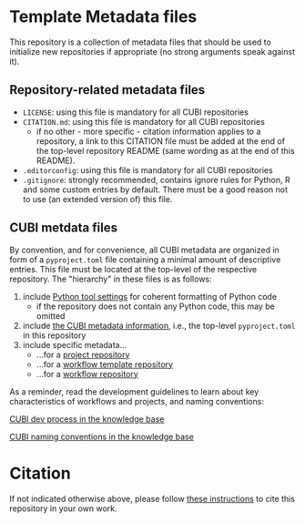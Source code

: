# Template Metadata files

This repository is a collection of metadata files that should be used to initialize new repositories
if appropriate (no strong arguments speak against it).

## Repository-related metadata files

- `LICENSE`: using this file is mandatory for all CUBI repositories
- `CITATION.md`: using this file is mandatory for all CUBI repositories
  - if no other - more specific - citation information applies to a repository,
    a link to this CITATION file must be added at the end of the top-level
    repository README (same wording as at the end of this README).
- `.editorconfig`: using this file is mandatory for all CUBI repositories
- `.gitignore`: strongly recommended, contains ignore rules for Python, R and some custom entries by default.
    There must be a good reason not to use (an extended version of) this file.

## CUBI metdata files

By convention, and for convenience, all CUBI metadata are organized in form of a `pyproject.toml` file
containing a minimal amount of descriptive entries. This file must be located at the top-level of the
respective repository. The "hierarchy" in these files is as follows:

1. include [Python tool settings](tomls/tool/pyproject.toml) for coherent formatting of Python code
    - if the repository does not contain any Python code, this may be omitted
2. include [the CUBI metadata information](pyproject.toml), i.e., the top-level `pyproject.toml` in this repository
3. include specific metadata...
    - ...for a [project repository](tomls/cubi/project/pyproject.toml)
    - ...for a [workflow template repository](tomls/cubi/workflow/template/pyproject.toml)
    - ...for a [workflow repository](tomls/cubi/workflow/pyproject.toml)

As a reminder, read the development guidelines to learn about key characteristics
of workflows and projects, and naming conventions:

[CUBI dev process in the knowledge base](https://github.com/core-unit-bioinformatics/knowledge-base/wiki/Dev-process#repository-types)

[CUBI naming conventions in the knowledge base](https://github.com/core-unit-bioinformatics/knowledge-base/wiki/Naming-and-style#naming-repositories)

# Citation

If not indicated otherwise above, please follow [these instructions](CITATION.md) to cite this repository in your own work.
